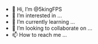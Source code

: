 - 👋 Hi, I’m @5kingFPS
- 👀 I’m interested in ...
- 🌱 I’m currently learning ...
- 💞️ I’m looking to collaborate on ...
- 📫 How to reach me ...

<!---
5kingFPS/5kingFPS is a ✨ special ✨ repository because its `README.md` (this file) appears on your GitHub profile.
You can click the Preview link to take a look at your changes.
--->
